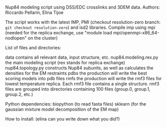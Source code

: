 Nup84 modeling script using DSS/EDC crosslinks and 3DEM data.
Authors: Riccardo Pellarin, Elina Tijoe

The script works with the latest IMP, PMI (checkout resolution-zero branch: `git checkout resolution-zero`) and isd2 libraries.
Compile imp using mpi (needed for the replica exchange, use "module load mpi/openmpi-x86_64-nodlopen" on the cluster)

List of files and directories:

data			contains all relevant data, input structure, etc.
nup84.modeling.rex.py   the main modeling script (rex stands for replica exchange)
nup84.topology.py       constructs Nup84 subunits, as well as calculates the densities for the EM restraints
pdbs                    the production will write the best scoring models into pdb files
rmfs			the production will write the rmf3 files for lowest temperature replica. Each
			rmf3 file contains a single structure. rmf3 files are grouped into directories 
			containing 100 files (group.0, group.1, group.2, etc.)

Python dependencies:
biopython 		(to read fasta files)
sklearn   		(for the gaussian mixture model decomposition of the EM map)

How to install:
(elina can you write down what you did?)
